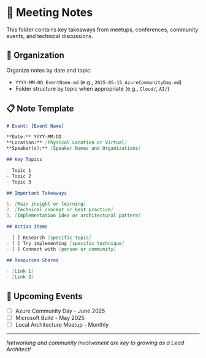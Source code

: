 # 📝 Meeting Notes

This folder contains key takeaways from meetups, conferences, community events, and technical discussions.

## 📂 Organization

Organize notes by date and topic:

- `YYYY-MM-DD_EventName.md` (e.g., `2025-05-15_AzureCommunityDay.md`)
- Folder structure by topic when appropriate (e.g., `Cloud/`, `AI/`)

## 📋 Note Template

```markdown
# Event: [Event Name]

**Date:** YYYY-MM-DD
**Location:** [Physical Location or Virtual]
**Speaker(s):** [Speaker Names and Organizations]

## Key Topics

- Topic 1
- Topic 2
- Topic 3

## Important Takeaways

1. [Main insight or learning]
2. [Technical concept or best practice]
3. [Implementation idea or architectural pattern]

## Action Items

- [ ] Research [specific topic]
- [ ] Try implementing [specific technique]
- [ ] Connect with [person or community]

## Resources Shared

- [Link 1]
- [Link 2]
```

## 📅 Upcoming Events

- [ ] Azure Community Day - June 2025
- [ ] Microsoft Build - May 2025
- [ ] Local Architecture Meetup - Monthly

---

_Networking and community involvement are key to growing as a Lead Architect!_
